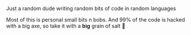 Just a random dude writing random bits of code in random languages

Most of this is personal small bits n bobs. And 99% of the code is hacked with a big axe, so take it with a **big** grain of salt 🧂
